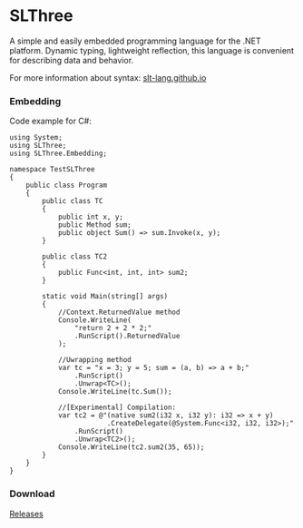 # SLThree

A simple and easily embedded programming language for the .NET platform. Dynamic typing, lightweight reflection, this language is convenient for describing data and behavior.

For more information about syntax: [slt-lang.github.io](https://slt-lang.github.io)

### Embedding
Code example for C#:

```CSharp
using System;
using SLThree;
using SLThree.Embedding;

namespace TestSLThree
{
    public class Program
    {
        public class TC
        {
            public int x, y;
            public Method sum;
            public object Sum() => sum.Invoke(x, y);
        }

        public class TC2
        {
            public Func<int, int, int> sum2;
        }

        static void Main(string[] args)
        {
            //Context.ReturnedValue method
            Console.WriteLine(
                "return 2 + 2 * 2;"
                .RunScript().ReturnedValue
            );

            //Uwrapping method
            var tc = "x = 3; y = 5; sum = (a, b) => a + b;"
                .RunScript()
                .Unwrap<TC>();
            Console.WriteLine(tc.Sum());

            //[Experimental] Compilation:
            var tc2 = @"(native sum2(i32 x, i32 y): i32 => x + y)
                        .CreateDelegate(@System.Func<i32, i32, i32>);"
                .RunScript()
                .Unwrap<TC2>();
            Console.WriteLine(tc2.sum2(35, 65));
        }
    }
}

```

### Download
[Releases](https://github.com/AIexandrKotov/SLThree/releases)